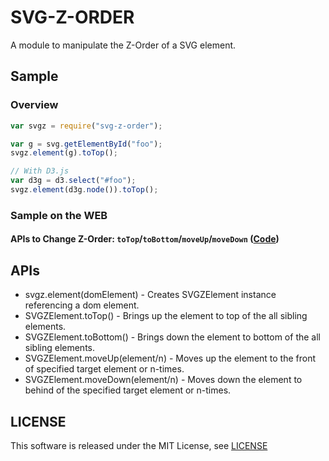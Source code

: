 SVG-Z-ORDER
===========

A module to manipulate the Z-Order of a SVG element.

Sample
------

### Overview

```javascript
var svgz = require("svg-z-order");

var g = svg.getElementById("foo");
svgz.element(g).toTop();

// With D3.js
var d3g = d3.select("#foo");
svgz.element(d3g.node()).toTop();

```

### Sample on the WEB

#### APIs to Change Z-Order: `toTop`/`toBottom`/`moveUp`/`moveDown` ([Code](sample/web/index.js))

<div id="svg-z-order-sample"></div>
<script src="sample/web/sample-index.js"></script>



APIs
----

* svgz.element(domElement) - Creates SVGZElement instance referencing a dom element.
* SVGZElement.toTop() - Brings up the element to top of the all sibling elements.
* SVGZElement.toBottom() - Brings down the element to bottom of the all sibling elements.
* SVGZElement.moveUp(element/n) - Moves up the element to the front of specified target element or n-times.
* SVGZElement.moveDown(element/n) - Moves down the element to behind of the specified target element or n-times.

LICENSE
-------

This software is released under the MIT License, see [LICENSE](LICENSE)

